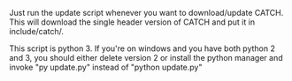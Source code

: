 Just run the update script whenever you want to download/update CATCH. This will download the single header version of CATCH and put it in include/catch/.

This script is python 3. If you're on windows and you have both python 2 and 3, you should either delete version 2 or install the python manager and invoke "py update.py" instead of "python update.py" 